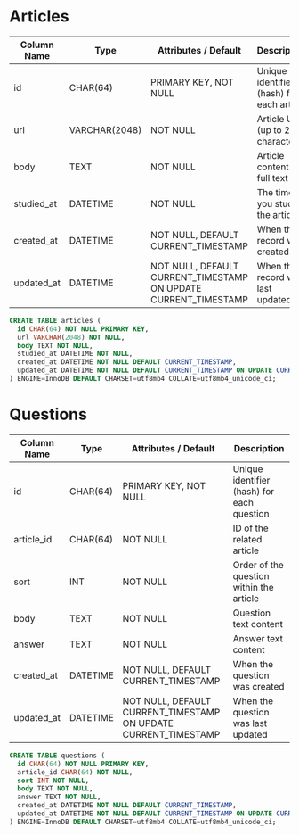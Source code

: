 # Articles

| Column Name | Type          | Attributes / Default                                            | Description                               |
| ----------- | ------------- | --------------------------------------------------------------- | ----------------------------------------- |
| id          | CHAR(64)      | PRIMARY KEY, NOT NULL                                           | Unique identifier (hash) for each article |
| url         | VARCHAR(2048) | NOT NULL                                                        | Article URL (up to 2048 characters)       |
| body        | TEXT          | NOT NULL                                                        | Article content or full text              |
| studied_at  | DATETIME      | NOT NULL                                                        | The time you study the article            |
| created_at  | DATETIME      | NOT NULL, DEFAULT CURRENT_TIMESTAMP                             | When the record was created               |
| updated_at  | DATETIME      | NOT NULL, DEFAULT CURRENT_TIMESTAMP ON UPDATE CURRENT_TIMESTAMP | When the record was last updated          |

```sql
CREATE TABLE articles (
  id CHAR(64) NOT NULL PRIMARY KEY,
  url VARCHAR(2048) NOT NULL,
  body TEXT NOT NULL,
  studied_at DATETIME NOT NULL,
  created_at DATETIME NOT NULL DEFAULT CURRENT_TIMESTAMP,
  updated_at DATETIME NOT NULL DEFAULT CURRENT_TIMESTAMP ON UPDATE CURRENT_TIMESTAMP
) ENGINE=InnoDB DEFAULT CHARSET=utf8mb4 COLLATE=utf8mb4_unicode_ci;
```

# Questions

| Column Name | Type     | Attributes / Default                                            | Description                                |
| ----------- | -------- | --------------------------------------------------------------- | ------------------------------------------ |
| id          | CHAR(64) | PRIMARY KEY, NOT NULL                                           | Unique identifier (hash) for each question |
| article_id  | CHAR(64) | NOT NULL                                                        | ID of the related article                  |
| sort        | INT      | NOT NULL                                                        | Order of the question within the article   |
| body        | TEXT     | NOT NULL                                                        | Question text content                      |
| answer      | TEXT     | NOT NULL                                                        | Answer text content                        |
| created_at  | DATETIME | NOT NULL, DEFAULT CURRENT_TIMESTAMP                             | When the question was created              |
| updated_at  | DATETIME | NOT NULL, DEFAULT CURRENT_TIMESTAMP ON UPDATE CURRENT_TIMESTAMP | When the question was last updated         |

```sql
CREATE TABLE questions (
  id CHAR(64) NOT NULL PRIMARY KEY,
  article_id CHAR(64) NOT NULL,
  sort INT NOT NULL,
  body TEXT NOT NULL,
  answer TEXT NOT NULL,
  created_at DATETIME NOT NULL DEFAULT CURRENT_TIMESTAMP,
  updated_at DATETIME NOT NULL DEFAULT CURRENT_TIMESTAMP ON UPDATE CURRENT_TIMESTAMP
) ENGINE=InnoDB DEFAULT CHARSET=utf8mb4 COLLATE=utf8mb4_unicode_ci;
```
